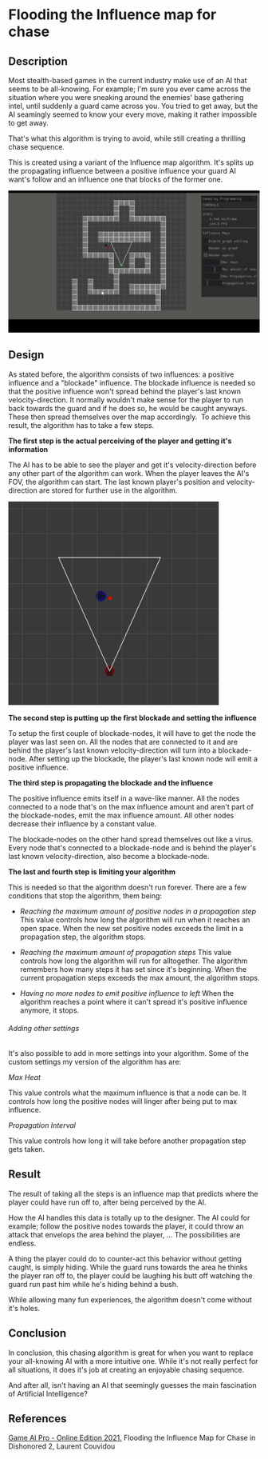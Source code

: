 # Flooding the Influence map for chase

## Description

Most stealth-based games in the current industry make use of an AI that seems to be all-knowing.
For example; I'm sure you ever came across the situation where you were sneaking around the enemies' base gathering intel,
until suddenly a guard came across you. You tried to get away, but the AI seamingly seemed to know your every move, making it rather impossible to get away.

That's what this algorithm is trying to avoid, while still creating a thrilling chase sequence.

This is created using a variant of the Influence map algorithm.
It's splits up the propagating influence between a positive influence your guard AI want's follow
and an influence one that blocks of the former one.

![ResultGif](https://github.com/RenzoDP/Gameplay-Programming-Research/blob/AddingGifsToReadMe/Gifs/Result.gif)

## Design

As stated before, the algorithm consists of two influences: a positive influence and a "blockade" influence.
The blockade influence is needed so that the positive influence won't spread behind the player's last known velocity-direction.
It normally wouldn't make sense for the player to run back towards the guard and if he does so, he would be caught anyways.
These then spread themselves over the map accordingly. 
To achieve this result, the algorithm has to take a few steps.


**The first step is the actual perceiving of the player and getting it's information**

The AI has to be able to see the player and get it's velocity-direction before any other part of the algorithm can work.
When the player leaves the AI's FOV, the algorithm can start.
The last known player's position and velocity-direction are stored for further use in the algorithm.

![PerceivingPlayer](https://github.com/RenzoDP/Gameplay-Programming-Research/blob/AddingGifsToReadMe/Gifs/Vision.png)

**The second step is putting up the first blockade and setting the influence**

To setup the first couple of blockade-nodes, it will have to get the node the player was last seen on.
All the nodes that are connected to it and are behind the player's last known velocity-direction will turn into a blockade-node.
After setting up the blockade, the player's last known node will emit a positive influence.


**The third step is propagating the blockade and the influence**

The positive influence emits itself in a wave-like manner.
All the nodes connected to a node that's on the max influence amount and aren't part of the blockade-nodes, emit the max influence amount.
All other nodes decrease their influence by a constant value.

The blockade-nodes on the other hand spread themselves out like a virus.
Every node that's connected to a blockade-node and is behind the player's last known velocity-direction, also become a blockade-node.


**The last and fourth step is limiting your algorithm**

This is needed so that the algorithm doesn't run forever.
There are a few conditions that stop the algorithm, them being:

- *Reaching the maximum amount of positive nodes in a propagation step*
This value controls how long the algorithm will run when it reaches an open space.
When the new set positive nodes exceeds the limit in a propagation step, the algorithm stops.


* *Reaching the maximum amount of propagation steps*
This value controls how long the algorithm will run for alltogether.
The algorithm remembers how many steps it has set since it's beginning.
When the current propagation steps exceeds the max amount, the algorithm stops.


+ *Having no more nodes to emit positive influence to left*
When the algorithm reaches a point where it can't spread it's positive influence anymore, it stops.


######  Adding other settings

It's also possible to add in more settings into your algorithm.
Some of the custom settings my version of the algorithm has are:


*Max Heat*

This value controls what the maximum influence is that a node can be.
It controls how long the positive nodes will linger after being put to max influence.


*Propagation Interval*

This value controls how long it will take before another propagation step gets taken.


## Result

The result of taking all the steps is an influence map that predicts where the player could have run off to,
after being perceived by the AI.

How the AI handles this data is totally up to the designer.
The AI could for example; follow the positive nodes towards the player,
it could throw an attack that envelops the area behind the player, ...
The possibilities are endless.

A thing the player could do to counter-act this behavior without getting caught, is simply hiding.
While the guard runs towards the area he thinks the player ran off to,
the player could be laughing his butt off watching the guard run past him while he's hiding behind a bush.

While allowing many fun experiences, the algorithm doesn't come without it's holes.


## Conclusion

In conclusion, this chasing algorithm is great for when you want to replace your all-knowing AI with a more intuitive one.
While it's not really perfect for all situations, it does it's job at creating an enjoyable chasing sequence.

And after all, isn't having an AI that seemingly guesses the main fascination of Artificial Intelligence?


## References

[Game AI Pro - Online Edition 2021.](http://www.gameaipro.com/) Flooding the Influence Map for Chase in Dishonored 2, Laurent Couvidou
